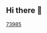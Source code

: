 ## Hi there 👋
[73985](https://raw.githubusercontent.com/xby-wh/xby-wh/735e74c5594c2b5fe17dc2369915af010a689390/github-metrics.svg)
<!--
**xby-wh/xby-wh** is a ✨ _special_ ✨ repository because its `README.md` (this file) appears on your GitHub profile.

Here are some ideas to get you started:

- 🔭 I’m currently working on ...
- 🌱 I’m currently learning ...
- 👯 I’m looking to collaborate on ...
- 🤔 I’m looking for help with ...
- 💬 Ask me about ...
- 📫 How to reach me: ...
- 😄 Pronouns: ...
- ⚡ Fun fact: ...
-->
